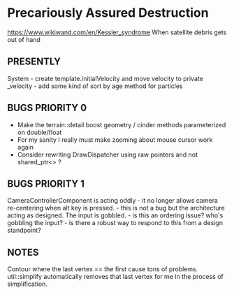 # Precariously Assured Destruction
https://www.wikiwand.com/en/Kessler_syndrome
When satellite debris gets out of hand

## PRESENTLY

System
	- create template.initialVelocity and move velocity to private _velocity
	- add some kind of sort by age method for particles


## BUGS PRIORITY 0

- Make the terrain::detail boost geometry / cinder methods parameterized on double/float
- For my sanity I really must make zooming about mouse cursor work again
- Consider rewriting DrawDispatcher using raw pointers and not shared_ptr<> ?

## BUGS PRIORITY 1

CameraControllerComponent is acting oddly - it no longer allows camera re-centering when alt key is pressed.
	- this is not a bug but the architecture acting as designed. The input is gobbled.
	- is this an ordering issue? who's gobbling the input?
	- is there a robust way to respond to this from a design standpoint?

## NOTES
Contour where the last vertex == the first cause tons of problems. util::simplify automatically removes that last vertex for me in the process of simplification.
